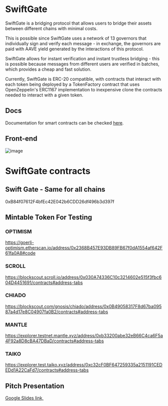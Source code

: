 # SwiftGate
SwiftGate is a bridging protocol that allows users to bridge their assets between different chains with minimal costs. 

This is possible since SwiftGate uses a network of 13 governors that individually sign and verify each message - in exchange, the governors are paid with AAVE yield generated by the interactions of this protocol.

SwiftGate allows for instant verification and instant trustless bridging - this is possible because messages from different users are verified in batches, which provides a cheap and fast solution.

Currently, SwiftGate is ERC-20 compatible, with contracts that interact with each token being deployed by a TokenFactory contract that uses OpenZeppelin's ERC1167 implementation to inexpensive clone the contracts needed to interact with a given token. 


## Docs
Documentation for smart contracts can be checked [here](https://0x73696d616f.github.io/swift-gate-contracts/index.html).


## Front-end
![image](https://devfolio-prod.s3.ap-south-1.amazonaws.com/hackathons/ebe01ded8e8a4424a195c0ea4654550c/projects/234dc88cd6f148758314867285d1f2d1/b521ae3f-925a-4c55-a6db-759dd9c702f7.png)


# SwiftGate contracts

## Swift Gate - Same for all chains

0xB84f07612F4bfEc42E042b6CDD26df496b3d397f

## Mintable Token For Testing

### OPTIMISM

https://goerli-optimism.etherscan.io/address/0x2368B457E93DB89FB67f0dA1554af642F61fa0A8#code

### SCROLL

https://blockscout.scroll.io/address/0x030A74336C10c3214602e515f3fbc604D4451691/contracts#address-tabs

### CHIADO

https://blockscout.com/gnosis/chiado/address/0x0B49058317F8d67ba09587a4d17e8C04907fa0B2/contracts#address-tabs

### MANTLE

https://explorer.testnet.mantle.xyz/address/0xb33200abe32eB66C4ca6F5a4F92a8D8cBA47DBaD/contracts#address-tabs

### TAIKO

https://explorer.test.taiko.xyz/address/0xc32cF0BF647259335a2151191CEDEDd1A22CaFd7/contracts#address-tabs



## Pitch Presentation
[Google Slides link, ](https://docs.google.com/presentation/d/1uIPEWzrVDwyOGbBpcgWYfn_tckzZHfMAKi5bKL6fLuo/edit?usp=sharing)

